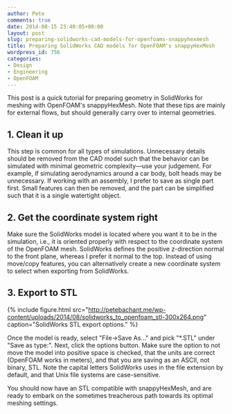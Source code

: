 ```yaml
---
author: Pete
comments: true
date: 2014-08-15 23:40:05+00:00
layout: post
slug: preparing-solidworks-cad-models-for-openfoams-snappyhexmesh
title: Preparing SolidWorks CAD models for OpenFOAM's snappyHexMesh
wordpress_id: 756
categories:
- Design
- Engineering
- OpenFOAM
---
```


This post is a quick tutorial for preparing geometry in SolidWorks for meshing with OpenFOAM's snappyHexMesh. Note that these tips are mainly for external flows, but should generally carry over to internal geometries.



## 1. Clean it up


This step is common for all types of simulations. Unnecessary details should be removed from the CAD model such that the behavior can be simulated with minimal geometric complexity—use your judgement. For example, if simulating aerodynamics around a car body, bolt heads may be unnecessary. If working with an assembly, I prefer to save as single part first. Small features can then be removed, and the part can be simplified such that it is a single watertight object.


## 2. Get the coordinate system right

Make sure the SolidWorks model is located where you want it to be in the simulation, i.e., it is oriented properly with respect to the coordinate system of the OpenFOAM mesh. SolidWorks defines the positive z-direction normal to the front plane, whereas I prefer it normal to the top. Instead of using move/copy features, you can alternatively create a new coordinate system to select when exporting from SolidWorks.


## 3. Export to STL

{% include figure.html
src="http://petebachant.me/wp-content/uploads/2014/08/solidworks_to_openfoam_stl-300x264.png"
caption="SolidWorks STL export options." %}

Once the model is ready, select "File->Save As..." and pick "\*.STL" under "Save as type:". Next, click the options button. Make sure the option to not move the model into positive space is checked, that the units are correct (OpenFOAM works in meters), and that you are saving as an ASCII, not binary, STL. Note the capital letters SolidWorks uses in the file extension by default, and that Unix file systems are case-sensitive.

You should now have an STL compatible with snappyHexMesh, and are ready to embark on the sometimes treacherous path towards its optimal meshing settings.
